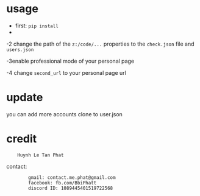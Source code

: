 # usage
- first: `pip install`
- 
-2 change the path of the `z:/code/...` properties to the `check.json` file and `users.json`
  
-3enable professional mode of your personal page

-4 change `second_url` to your personal page url

# update

you can add more accounts clone to user.json

# credit
        Huynh Le Tan Phat
contact:
```
        gmail: contact.me.phat@gmail.com
        facebook: fb.com/BbiPhatt
        discord ID: 1089445401519722568
```
